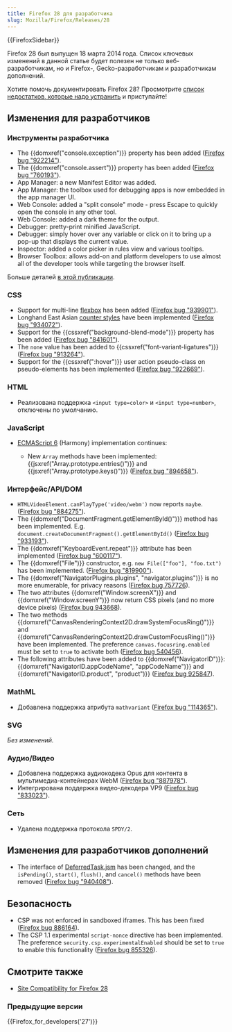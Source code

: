 ```yaml
---
title: Firefox 28 для разработчика
slug: Mozilla/Firefox/Releases/28
---
```


{{FirefoxSidebar}}

Firefox 28 был выпущен 18 марта 2014 года. Список ключевых изменений в данной статье будет полезен не только веб-разработчикам, но и Firefox-, Gecko-разработчикам и разработчикам дополнений.

Хотите помочь документировать Firefox 28? Просмотрите [список недостатков, которые надо устранить](http://beta.elchi3.de/doctracker/#list=fx&version=28.0) и приступайте!

## Изменения для разработчиков

### Инструменты разработчика

- The {{domxref("console.exception")}} property has been added ([Firefox bug "922214"](https://bugzil.la/"922214")).
- The {{domxref("console.assert")}} property has been added ([Firefox bug "760193"](https://bugzil.la/"760193")).
- App Manager: a new Manifest Editor was added.
- App Manager: the toolbox used for debugging apps is now embedded in the app manager UI.
- Web Console: added a "split console" mode - press Escape to quickly open the console in any other tool.
- Web Console: added a dark theme for the output.
- Debugger: pretty-print minified JavaScript.
- Debugger: simply hover over any variable or click on it to bring up a pop-up that displays the current value.
- Inspector: added a color picker in rules view and various tooltips.
- Browser Toolbox: allows add-on and platform developers to use almost all of the developer tools while targeting the browser itself.

Больше деталей [в этой публикации](https://hacks.mozilla.org/2013/12/split-console-pretty-print-minified-js-and-more-firefox-developer-tools-episode-28/).

### CSS

- Support for multi-line [flexbox](/ru/docs/Web/Guide/CSS/Flexible_boxes) has been added ([Firefox bug "939901"](https://bugzil.la/"939901")).
- Longhand East Asian [counter styles](/ru/docs/Web/CSS/list-style-type) have been implemented ([Firefox bug "934072"](https://bugzil.la/"934072")).
- Support for the {{cssxref("background-blend-mode")}} property has been added ([Firefox bug "841601"](https://bugzil.la/"841601")).
- The `none` value has been added to {{cssxref("font-variant-ligatures")}} ([Firefox bug "913264"](https://bugzil.la/"913264")).
- Support for the {{cssxref(":hover")}} user action pseudo-class on pseudo-elements has been implemented ([Firefox bug "922669"](https://bugzil.la/"922669")).

### HTML

- Реализована поддержка `<input type=color>` и `<input type=number>`, отключены по умолчанию.

### JavaScript

- [ECMAScript 6](/ru/docs/Web/JavaScript/ECMAScript_6_support_in_Mozilla) (Harmony) implementation continues:

  - New `Array` methods have been implemented: {{jsxref("Array.prototype.entries()")}} and {{jsxref("Array.prototype.keys()")}} ([Firefox bug "894658"](https://bugzil.la/"894658")).

### Интерфейс/API/DOM

- `HTMLVideoElement.canPlayType('video/webm')` now reports `maybe`. ([Firefox bug "884275"](https://bugzil.la/"884275")).
- The {{domxref("DocumentFragment.getElementById()")}} method has been implemented. E.g. `document.createDocumentFragment().getElementById()` ([Firefox bug "933193"](https://bugzil.la/"933193")).
- The {{domxref("KeyboardEvent.repeat")}} attribute has been implemented ([Firefox bug "600117"](https://bugzil.la/"600117")).
- The {{domxref("File")}} constructor, e.g. `new File(["foo"], "foo.txt")` has been implemented. ([Firefox bug "819900"](https://bugzil.la/"819900")).
- The {{domxref("NavigatorPlugins.plugins", "navigator.plugins")}} is no more enumerable, for privacy reasons ([Firefox bug 757726](https://bugzil.la/757726)).
- The two attributes {{domxref("Window.screenX")}} and {{domxref("Window.screenY")}} now return CSS pixels (and no more device pixels) ([Firefox bug 943668](https://bugzil.la/943668)).
- The two methods {{domxref("CanvasRenderingContext2D.drawSystemFocusRing()")}} and {{domxref("CanvasRenderingContext2D.drawCustomFocusRing()")}} have been implemented. The preference `canvas.focusring.enabled` must be set to `true` to activate both ([Firefox bug 540456](https://bugzil.la/540456)).
- The following attributes have been added to {{domxref("NavigatorID")}}: {{domxref("NavigatorID.appCodeName", "appCodeName")}} and {{domxref("NavigatorID.product", "product")}} ([Firefox bug 925847](https://bugzil.la/925847)).

### MathML

- Добавлена поддержка атрибута `mathvariant` ([Firefox bug "114365"](https://bugzil.la/"114365")).

### SVG

_Без изменений._

### Аудио/Видео

- Добавлена поддержка аудиокодека Opus для контента в мультимедиа-контейнерах WebM ([Firefox bug "887978"](https://bugzil.la/"887978")).
- Интегрирована поддержка видео-декодера VP9 ([Firefox bug "833023"](https://bugzil.la/"833023")).

### Сеть

- Удалена поддержка протокола `SPDY/2`.

## Изменения для разработчиков дополнений

- The interface of [DeferredTask.jsm](/ru/docs/Mozilla/JavaScript_code_modules/DeferredTask.jsm) has been changed, and the `isPending()`, `start()`, `flush()`, and `cancel()` methods have been removed ([Firefox bug "940408"](https://bugzil.la/"940408")).

## Безопасность

- CSP was not enforced in sandboxed iframes. This has been fixed ([Firefox bug 886164](https://bugzil.la/886164)).
- The CSP 1.1 experimental `script-nonce` directive has been implemented. The preference `security.csp.experimentalEnabled` should be set to `true` to enable this functionality ([Firefox bug 855326](https://bugzil.la/855326)).

## Смотрите также

- [Site Compatibility for Firefox 28](/ru/docs/Mozilla/Firefox/Releases/28/Site_Compatibility)

### Предыдущие версии

{{Firefox_for_developers('27')}}
